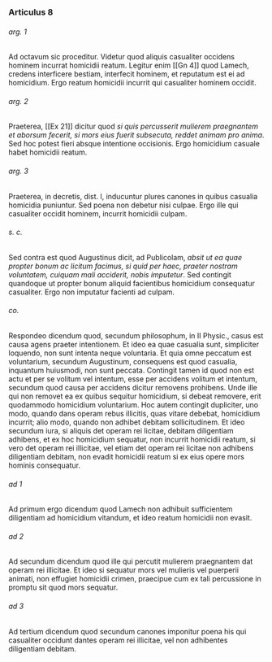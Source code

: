 ### Articulus 8

###### arg. 1
Ad octavum sic proceditur. Videtur quod aliquis casualiter occidens hominem incurrat homicidii reatum. Legitur enim [[Gn 4]] quod Lamech, credens interficere bestiam, interfecit hominem, et reputatum est ei ad homicidium. Ergo reatum homicidii incurrit qui casualiter hominem occidit.

###### arg. 2
Praeterea, [[Ex 21]] dicitur quod *si quis percusserit mulierem praegnantem et aborsum fecerit, si mors eius fuerit subsecuta, reddet animam pro anima*. Sed hoc potest fieri absque intentione occisionis. Ergo homicidium casuale habet homicidii reatum.

###### arg. 3
Praeterea, in decretis, dist. l, inducuntur plures canones in quibus casualia homicidia puniuntur. Sed poena non debetur nisi culpae. Ergo ille qui casualiter occidit hominem, incurrit homicidii culpam.

###### s. c.
Sed contra est quod Augustinus dicit, ad Publicolam, *absit ut ea quae propter bonum ac licitum facimus, si quid per haec, praeter nostram voluntatem, cuiquam mali acciderit, nobis imputetur*. Sed contingit quandoque ut propter bonum aliquid facientibus homicidium consequatur casualiter. Ergo non imputatur facienti ad culpam.

###### co.
Respondeo dicendum quod, secundum philosophum, in II Physic., casus est causa agens praeter intentionem. Et ideo ea quae casualia sunt, simpliciter loquendo, non sunt intenta neque voluntaria. Et quia omne peccatum est voluntarium, secundum Augustinum, consequens est quod casualia, inquantum huiusmodi, non sunt peccata. Contingit tamen id quod non est actu et per se volitum vel intentum, esse per accidens volitum et intentum, secundum quod causa per accidens dicitur removens prohibens. Unde ille qui non removet ea ex quibus sequitur homicidium, si debeat removere, erit quodammodo homicidium voluntarium. Hoc autem contingit dupliciter, uno modo, quando dans operam rebus illicitis, quas vitare debebat, homicidium incurrit; alio modo, quando non adhibet debitam sollicitudinem. Et ideo secundum iura, si aliquis det operam rei licitae, debitam diligentiam adhibens, et ex hoc homicidium sequatur, non incurrit homicidii reatum, si vero det operam rei illicitae, vel etiam det operam rei licitae non adhibens diligentiam debitam, non evadit homicidii reatum si ex eius opere mors hominis consequatur.

###### ad 1
Ad primum ergo dicendum quod Lamech non adhibuit sufficientem diligentiam ad homicidium vitandum, et ideo reatum homicidii non evasit.

###### ad 2
Ad secundum dicendum quod ille qui percutit mulierem praegnantem dat operam rei illicitae. Et ideo si sequatur mors vel mulieris vel puerperii animati, non effugiet homicidii crimen, praecipue cum ex tali percussione in promptu sit quod mors sequatur.

###### ad 3
Ad tertium dicendum quod secundum canones imponitur poena his qui casualiter occidunt dantes operam rei illicitae, vel non adhibentes diligentiam debitam.

